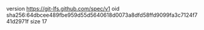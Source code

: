 version https://git-lfs.github.com/spec/v1
oid sha256:64dbcee489fbe959d55d5640618d0073a8dfd58ffd9099fa3c7124f741d2971f
size 17
